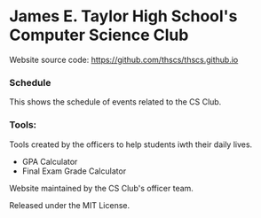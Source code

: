 # James E. Taylor High School's Computer Science Club

Website source code: https://github.com/thscs/thscs.github.io



### Schedule

This shows the schedule of events related to the CS Club.

### Tools:

Tools created by the officers to help students iwth their daily lives.

- GPA Calculator
- Final Exam Grade Calculator



Website maintained by the CS Club's officer team.

Released under the MIT License.